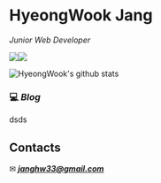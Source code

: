 # HyeongWook Jang
_Junior Web Developer_

<!-- ### ⚙ ***Stack*** -->

<img src="https://img.shields.io/badge/Java-007396?style=for-the-badge&logo=Java&logoColor=white" /><img src="https://img.shields.io/badge/SpringBoot-6DB33F?style=for-the-badge&logo=SpringBoot&logoColor=white" />

![HyeongWook's github stats](https://github-readme-stats.vercel.app/api?username=hyeongwookjang&show_icons=true&theme=merko)

### 💻 ***Blog***
dsds
<!-- <a href="https://donghyeob-devlog.tistory.com/"><img src="https://img.shields.io/badge/-Donoghyeob's%20Blog-orange?label=Blog&labelColor=09B3AF&style=for-the-badge&logo=Bloglovin" /></a> -->

## Contacts
✉ ***janghw33@gmail.com***

